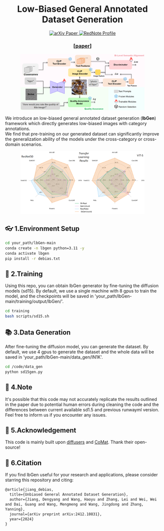 <div align='center'>
<h1>  Low-Biased General Annotated Dataset Generation</h1> 
</div>

<p align="center">
  <a href="https://arxiv.org/abs/2412.10831">
    <img src="https://img.shields.io/badge/arXiv%20paper-2412.10831-b31b1b.svg" alt="arXiv Paper">
  </a>
  <a href="https://www.xiaohongshu.com/user/profile/60195f8f0000000001009cc6">
    <img src="https://img.shields.io/badge/Xiaohongshu(RedNote) Profile-Dy Jiang-red" alt="RedNote Profile">
  </a>
</p>


<h3 align="center">[<a href="https://arxiv.org/abs/2412.10831">paper</a>]</h3>

<div align="center">
  <img src="assets/teaser.png" class="interpolation-image" alt="arch." height="60%" width="80%" />
</div>



We introduce an low-biased general annotated dataset generation (**lbGen**) framework which  directly generates low-biased images with
category annotations. \
We find that pre-training on our generated dataset can significantly improve the generalization ability of the models under the cross-category or cross-domain scenarios.

<div align="center">
  <img src="assets/teaser2.png" class="interpolation-image" alt="arch." height="54%" width="80%" />
</div>




## 👓 1.Environment Setup

```bash
cd your_path/lbGen-main
conda create -n lbgen python=3.11 -y
conda activate lbgen
pip install -r debias.txt
```

## 📡 2.Training

Using this repo, you can obtain lbGen generator by fine-tuning the diffusion models (sd15). 
By default, we use a single machine with 8 gpus to train the model, 
and the checkpoints will be saved in 'your_path/lbGen-main/training/output/lbGen/'.

```bash
cd training
bash scripts/sd15.sh
```

## 📚 3.Data Generation

After fine-tuning the diffusion model, you can generate the dataset. By
default, we use 4 gpus to generate the dataset and the whole data will be saved in 'your_path/lbGen-main/data_gen/IN1K'.

```bash
cd /code/data_gen
python sd15gen.py
```



## 🪩 4.Note

It's possible that this code may not accurately replicate the results outlined in the paper due to potential human errors during cleaning the code and the differences between current available sd1.5 and previous runwayml version. \
Feel free to inform us if you encounter any issues. 

## 🤝 5.Acknowledgement

This code is mainly built upon [diffusers](https://github.com/huggingface/diffusers) and [CoMat](https://github.com/CaraJ7/CoMat). Thank their open-source!

## 💚 6.Citation

If you find lbGen useful for your research and applications, please consider starring this repository and citing:
```
@article{jiang_debias,
  title={Unbiased General Annotated Dataset Generation},
  author={Jiang, Dengyang and Wang, Haoyu and Zhang, Lei and Wei, Wei and Dai, Guang and Wang, Mengmeng and Wang, Jingdong and Zhang, Yanning},
  journal={arXiv preprint arXiv:2412.10831},
  year={2024}
}
```

